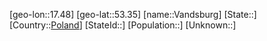 ﻿---
location: [53.35,17.48]
type: City
tags:
- geo/City


SpocWebEntityId: 35199
isDeleted: false
confidential: public

---
[geo-lon::17.48]
[geo-lat::53.35]
[name::Vandsburg]
[State::]
[Country::[Poland](geo/Continent/Europe/Poland.md)]
[StateId::]
[Population::]
[Unknown::]

